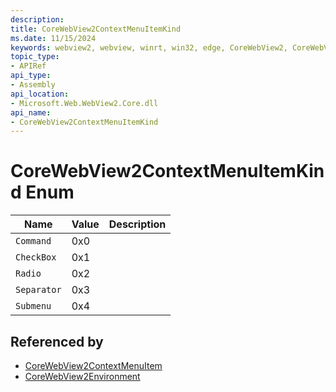 ```yaml
---
description: 
title: CoreWebView2ContextMenuItemKind
ms.date: 11/15/2024
keywords: webview2, webview, winrt, win32, edge, CoreWebView2, CoreWebView2Controller, browser control, edge html, CoreWebView2ContextMenuItemKind
topic_type:
- APIRef
api_type:
- Assembly
api_location:
- Microsoft.Web.WebView2.Core.dll
api_name:
- CoreWebView2ContextMenuItemKind
---
```


# CoreWebView2ContextMenuItemKind Enum

| Name |  Value | Description |
|--|--|--|
|`Command` | 0x0  |  |
|`CheckBox` | 0x1  |  |
|`Radio` | 0x2  |  |
|`Separator` | 0x3  |  |
|`Submenu` | 0x4  |  |


## Referenced by

- [CoreWebView2ContextMenuItem](corewebview2contextmenuitem.md)
- [CoreWebView2Environment](corewebview2environment.md)
